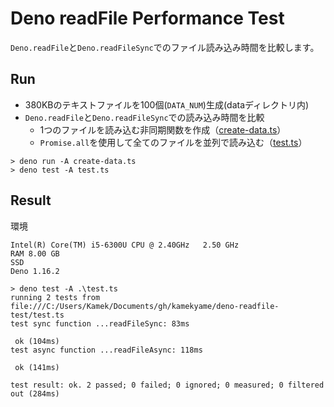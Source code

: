 # Deno readFile Performance Test

`Deno.readFile`と`Deno.readFileSync`でのファイル読み込み時間を比較します。

## Run

- 380KBのテキストファイルを100個(`DATA_NUM`)生成(dataディレクトリ内)
- `Deno.readFile`と`Deno.readFileSync`での読み込み時間を比較
  - 1つのファイルを読み込む非同期関数を作成（[create-data.ts](./create-data.ts)）
  - `Promise.all`を使用して全てのファイルを並列で読み込む（[test.ts](./test.ts)）

```console
> deno run -A create-data.ts
> deno test -A test.ts
```

## Result

環境

```
Intel(R) Core(TM) i5-6300U CPU @ 2.40GHz   2.50 GHz
RAM	8.00 GB
SSD
Deno 1.16.2
```

```console
> deno test -A .\test.ts
running 2 tests from file:///C:/Users/Kamek/Documents/gh/kamekyame/deno-readfile-test/test.ts
test sync function ...readFileSync: 83ms

 ok (104ms)
test async function ...readFileAsync: 118ms

 ok (141ms)

test result: ok. 2 passed; 0 failed; 0 ignored; 0 measured; 0 filtered out (284ms)
```
